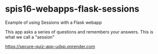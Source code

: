 # spis16-webapps-flask-sessions

Example of using Sessions with a Flask webapp

This app asks a series of questions and remembers your answers.   This is what we call a "session"

https://secure-quiz-app-udxp.onrender.com
